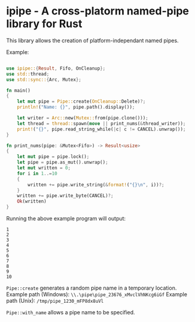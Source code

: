 # ipipe - A cross-platorm named-pipe library for Rust

This library allows the creation of platform-independant named pipes.

Example:
```rust

use ipipe::{Result, Fifo, OnCleanup};
use std::thread;
use std::sync::{Arc, Mutex};

fn main()
{
    let mut pipe = Pipe::create(OnCleanup::Delete)?;
    println!("Name: {}", pipe.path().display());

    let writer = Arc::new(Mutex::from(pipe.clone()));
    let thread = thread::spawn(move || print_nums(&thread_writer));
    print!("{}", pipe.read_string_while(|c| c != CANCEL).unwrap());
}

fn print_nums(pipe: &Mutex<Fifo>) -> Result<usize>
{
    let mut pipe = pipe.lock();
    let pipe = pipe.as_mut().unwrap();
    let mut written = 0;
    for i in 1..=10
    {
        written += pipe.write_string(&format!("{}\n", i))?;
    }
    written += pipe.write_byte(CANCEL)?;
    Ok(written)
}
```

Running the above example program will output:
```
1
2
3
4
5
6
7
8
9
10
```

`Pipe::create` generates a random pipe name in a temporary location.
Example path (Windows):
`\\.\pipe\pipe_23676_xMvclVhNKcg6iGf`
Example path (Unix):
`/tmp/pipe_1230_mFP8dx8uVl`

`Pipe::with_name` allows a pipe name to be specified.
